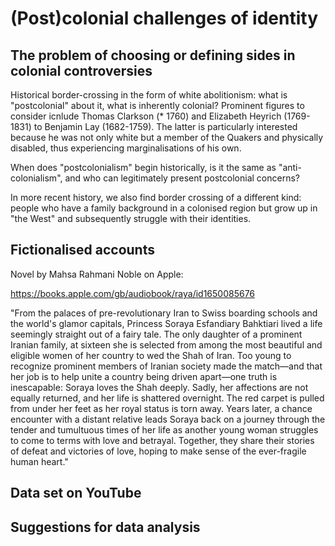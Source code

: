 # (Post)colonial challenges of identity

## The problem of choosing or defining sides in colonial controversies

Historical border-crossing in the form of white abolitionism: what is "postcolonial" about it, what is inherently colonial? Prominent figures to consider icnlude Thomas Clarkson (* 1760)
 and Elizabeth Heyrich (1769-1831) to Benjamin Lay (1682-1759). The latter is particularly interested because he was not only white but a member of the Quakers and physically disabled, thus
 experiencing marginalisations of his own.

 When does "postcolonialism" begin historically, is it the same as "anti-colonialism", and who can legitimately present postcolonial concerns?

 In more recent history, we also find border crossing of a different kind: people who have a family background in a colonised region but grow up in "the West" and subsequently struggle with their identities.

 ## Fictionalised accounts

 Novel by Mahsa Rahmani Noble on Apple:

 https://books.apple.com/gb/audiobook/raya/id1650085676

"From the palaces of pre-revolutionary Iran to Swiss boarding schools and the world's glamor capitals, Princess Soraya Esfandiary Bahktiari lived a life seemingly straight out of a fairy tale. The only daughter of a prominent Iranian family, at sixteen she is selected from among the most beautiful and eligible women of her country to wed the Shah of Iran. Too young to recognize prominent members of Iranian society made the match—and that her job is to help unite a country being driven apart—one truth is inescapable: Soraya loves the Shah deeply. Sadly, her affections are not equally returned, and her life is shattered overnight. The red carpet is pulled from under her feet as her royal status is torn away. Years later, a chance encounter with a distant relative leads Soraya back on a journey through the tender and tumultuous times of her life as another young woman struggles to come to terms with love and betrayal. Together, they share their stories of defeat and victories of love, hoping to make sense of the ever-fragile human heart."

 ## Data set on YouTube

 ## Suggestions for data analysis
